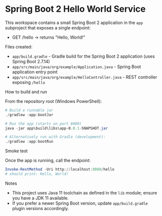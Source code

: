 # Spring Boot 2 Hello World Service

This workspace contains a small Spring Boot 2 application in the `app` subproject that exposes a single endpoint:

- GET /hello -> returns "Hello, World!"

Files created:

- `app/build.gradle` - Gradle build for the Spring Boot 2 application (uses Spring Boot 2.7.14)
- `app/src/main/java/org/example/Application.java` - Spring Boot application entry point
- `app/src/main/java/org/example/HelloController.java` - REST controller exposing `/hello`

How to build and run

From the repository root (Windows PowerShell):

```powershell
# Build a runnable jar
./gradlew :app:bootJar

# Run the app (starts on port 8080)
java -jar app\build\libs\app-0.0.1-SNAPSHOT.jar

# Alternatively run with Gradle (development):
./gradlew :app:bootRun
```

Smoke test

Once the app is running, call the endpoint:

```powershell
Invoke-RestMethod -Uri http://localhost:8080/hello
# should print: Hello, World!
```

Notes

- This project uses Java 11 toolchain as defined in the `lib` module; ensure you have a JDK 11 available.
- If you prefer a newer Spring Boot version, update `app/build.gradle` plugin versions accordingly.
